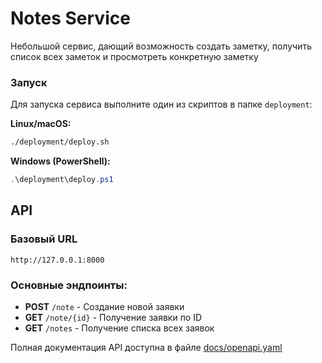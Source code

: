 # Notes Service
Небольшой сервис, дающий возможность создать заметку, получить список всех заметок и просмотреть конкретную заметку

### Запуск
Для запуска сервиса выполните один из скриптов в папке `deployment`:

**Linux/macOS:**
```bash
./deployment/deploy.sh
```

**Windows (PowerShell):**
```powershell
.\deployment\deploy.ps1
```

## API

### Базовый URL
`http://127.0.0.1:8000`

### Основные эндпоинты:
- **POST** `/note` - Создание новой заявки
- **GET** `/note/{id}` - Получение заявки по ID
- **GET** `/notes` - Получение списка всех заявок

Полная документация API доступна в файле [docs/openapi.yaml](docs/openapi.yaml)
